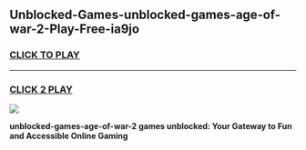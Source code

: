 
## Unblocked-Games-unblocked-games-age-of-war-2-Play-Free-ia9jo
<h3>
<a href="https://premium76.site?title=unblocked-games-age-of-war-2&ref=18A">CLICK TO PLAY</a></h3>
<hr>

<h3>
<a href="https://premium76.site?title=unblocked-games-age-of-war-2&ref=18A">CLICK 2 PLAY</a>
  
</h3>

<a href="https://premium76.site?title=unblocked-games-age-of-war-2&ref=18A"><img src="https://clearcache.store/games.png"></a>


**unblocked-games-age-of-war-2 games unblocked: Your Gateway to Fun and Accessible Online Gaming**
